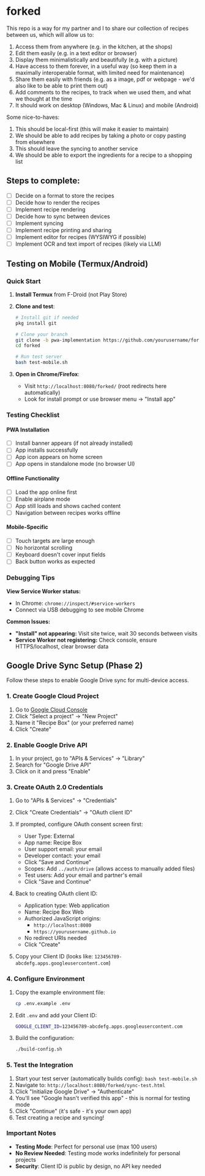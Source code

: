 # forked

This repo is a way for my partner and I to share our collection of recipes between us, which will allow us to:
1. Access them from anywhere (e.g. in the kitchen, at the shops)
2. Edit them easily (e.g. in a text editor or browser)
3. Display them minimalistically and beautifully (e.g. with a picture)
4. Have access to them forever, in a useful way (so keep them in a maximally interoperable format, with limited need for maintenance)
5. Share them easily with friends (e.g. as a image, pdf or webpage - we'd also like to be able to print them out)
6. Add comments to the recipes, to track when we used them, and what we thought at the time
7. It should work on desktop (Windows, Mac & Linux) and mobile (Android)

Some nice-to-haves:
1. This should be local-first (this will make it easier to maintain)
2. We should be able to add recipes by taking a photo or copy pasting from elsewhere
3. This should leave the syncing to another service
4. We should be able to export the ingredients for a recipe to a shopping list

## Steps to complete:
- [ ] Decide on a format to store the recipes
- [ ] Decide how to render the recipes
- [ ] Implement recipe rendering
- [ ] Decide how to sync between devices
- [ ] Implement syncing
- [ ] Implement recipe printing and sharing
- [ ] Implement editor for recipes (WYSIWYG if possible)
- [ ] Implement OCR and text import of recipes (likely via LLM)

## Testing on Mobile (Termux/Android)

### Quick Start

1. **Install Termux** from F-Droid (not Play Store)
   
2. **Clone and test**:
   ```bash
   # Install git if needed
   pkg install git
   
   # Clone your branch
   git clone -b pwa-implementation https://github.com/yourusername/forked.git
   cd forked
   
   # Run test server
   bash test-mobile.sh
   ```

3. **Open in Chrome/Firefox**:
   - Visit `http://localhost:8080/forked/` (root redirects here automatically)
   - Look for install prompt or use browser menu → "Install app"

### Testing Checklist

#### PWA Installation
- [ ] Install banner appears (if not already installed)
- [ ] App installs successfully
- [ ] App icon appears on home screen
- [ ] App opens in standalone mode (no browser UI)

#### Offline Functionality
- [ ] Load the app online first
- [ ] Enable airplane mode
- [ ] App still loads and shows cached content
- [ ] Navigation between recipes works offline

#### Mobile-Specific
- [ ] Touch targets are large enough
- [ ] No horizontal scrolling
- [ ] Keyboard doesn't cover input fields
- [ ] Back button works as expected

### Debugging Tips

**View Service Worker status:**
- In Chrome: `chrome://inspect/#service-workers`
- Connect via USB debugging to see mobile Chrome

**Common Issues:**
- **"Install" not appearing:** Visit site twice, wait 30 seconds between visits
- **Service Worker not registering:** Check console, ensure HTTPS/localhost, clear browser data

## Google Drive Sync Setup (Phase 2)

Follow these steps to enable Google Drive sync for multi-device access.

### 1. Create Google Cloud Project

1. Go to [Google Cloud Console](https://console.cloud.google.com)
2. Click "Select a project" → "New Project"
3. Name it "Recipe Box" (or your preferred name)
4. Click "Create"

### 2. Enable Google Drive API

1. In your project, go to "APIs & Services" → "Library"
2. Search for "Google Drive API"
3. Click on it and press "Enable"

### 3. Create OAuth 2.0 Credentials

1. Go to "APIs & Services" → "Credentials"
2. Click "Create Credentials" → "OAuth client ID"
3. If prompted, configure OAuth consent screen first:
   - User Type: External
   - App name: Recipe Box
   - User support email: your email
   - Developer contact: your email
   - Click "Save and Continue"
   - Scopes: Add `../auth/drive` (allows access to manually added files)
   - Test users: Add your email and partner's email
   - Click "Save and Continue"

4. Back to creating OAuth client ID:
   - Application type: Web application
   - Name: Recipe Box Web
   - Authorized JavaScript origins:
     - `http://localhost:8080`
     - `https://yourusername.github.io`
   - No redirect URIs needed
   - Click "Create"

5. Copy your Client ID (looks like: `123456789-abcdefg.apps.googleusercontent.com`)

### 4. Configure Environment

1. Copy the example environment file:
   ```bash
   cp .env.example .env
   ```

2. Edit `.env` and add your Client ID:
   ```bash
   GOOGLE_CLIENT_ID=123456789-abcdefg.apps.googleusercontent.com
   ```

3. Build the configuration:
   ```bash
   ./build-config.sh
   ```

### 5. Test the Integration

1. Start your test server (automatically builds config): `bash test-mobile.sh`
2. Navigate to: `http://localhost:8080/forked/sync-test.html`
3. Click "Initialize Google Drive" → "Authenticate"
4. You'll see "Google hasn't verified this app" - this is normal for testing mode
5. Click "Continue" (it's safe - it's your own app)
6. Test creating a recipe and syncing!

### Important Notes

- **Testing Mode**: Perfect for personal use (max 100 users)
- **No Review Needed**: Testing mode works indefinitely for personal projects
- **Security**: Client ID is public by design, no API key needed
